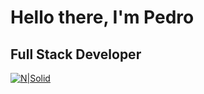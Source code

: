 # Hello there, I'm Pedro
## Full Stack Developer

[![N|Solid](https://img.shields.io/badge/-LinkedIn-%230077B5?style=for-the-badge&logo=linkedin&logoColor=white)](https://www.linkedin.com/in/pedroayresb/)

<!--START_SECTION:waka-->
<!--END_SECTION:waka-->
